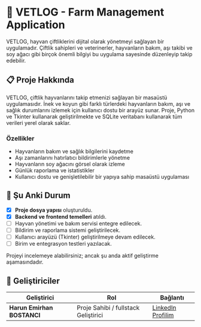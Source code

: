 # 🐑 VETLOG - Farm Management Application

VETLOG, hayvan çiftliklerini dijital olarak yönetmeyi sağlayan bir uygulamadır. Çiftlik sahipleri ve veterinerler, hayvanların bakım, aşı takibi ve soy ağacı gibi birçok önemli bilgiyi bu uygulama sayesinde düzenleyip takip edebilir.

## 📋 Proje Hakkında

VETLOG, çiftlik hayvanlarını takip etmenizi sağlayan bir masaüstü uygulamasıdır. İnek ve koyun gibi farklı türlerdeki hayvanların bakım, aşı ve sağlık durumlarını izlemek için kullanıcı dostu bir arayüz sunar. Proje, Python ve Tkinter kullanarak geliştirilmekte ve SQLite veritabanı kullanarak tüm verileri yerel olarak saklar.

### Özellikler
- Hayvanların bakım ve sağlık bilgilerini kaydetme
- Aşı zamanlarını hatırlatıcı bildirimlerle yönetme
- Hayvanların soy ağacını görsel olarak izleme
- Günlük raporlama ve istatistikler
- Kullanıcı dostu ve genişletilebilir bir yapıya sahip masaüstü uygulaması

## 🚀 Şu Anki Durum

- [x] **Proje dosya yapısı** oluşturuldu.
- [x] **Backend ve frontend temelleri** atıldı.
- [ ] Hayvan yönetimi ve bakım servisi entegre edilecek.
- [ ] Bildirim ve raporlama sistemi geliştirilecek.
- [ ] Kullanıcı arayüzü (Tkinter) geliştirilmeye devam edilecek.
- [ ] Birim ve entegrasyon testleri yazılacak.

Projeyi incelemeye alabilirsiniz; ancak şu anda aktif geliştirme aşamasındadır.

## 👥 Geliştiriciler

| Geliştirici                  | Rol                                    | Bağlantı                                                                              |
|------------------------------|----------------------------------------|---------------------------------------------------------------------------------------|
| **Harun Emirhan BOSTANCI**   | Proje Sahibi / fullstack Geliştirici   | [LinkedIn Profilim](https://www.linkedin.com/in/harun-emirhan-bostanci-24144726b/)  |

